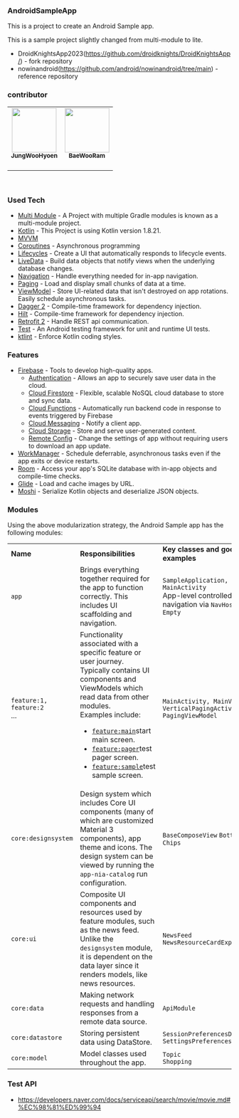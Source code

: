 ### AndroidSampleApp
This is a project to create an Android Sample app.

This is a sample project slightly changed from multi-module to lite.
* DroidKnightsApp2023(https://github.com/droidknights/DroidKnightsApp/) - fork repository
* nowinandroid(https://github.com/android/nowinandroid/tree/main) - reference repository

### contributor
<table><tr>         
  <td align="center"><a href="https://github.com/woohyun-jeong"><img src="https://avatars.githubusercontent.com/u/55433351?v=4?s=100" width="100px;" alt=""/>         <br /><sub><b>JungWooHyoen</b><br></sub></a><br /></td>
  <td align="center"><a href="https://github.com/BaeWooRam"><img src="https://avatars.githubusercontent.com/u/41356481?v=4?s=100" width="100px;" alt=""/>         <br /><sub><b>BaeWooRam</b><br></sub></a><br /></td>
</table><br/>

### Used Tech
* [Multi Module](https://developer.android.com/topic/modularization/) - A Project with multiple Gradle modules is known as a multi-module project.
* [Kotlin](https://kotlinlang.org/) - This Project is using Kotlin version 1.8.21.
* [MVVM](https://developer.android.com/jetpack/docs/guide)
* [Coroutines](https://kotlinlang.org/docs/reference/coroutines-overview.html) - Asynchronous programming 
* [Lifecycles](https://developer.android.com/topic/libraries/architecture/lifecycle) - Create a UI that automatically responds to lifecycle events.
* [LiveData](https://developer.android.com/topic/libraries/architecture/livedata) - Build data objects that notify views when the underlying database changes.
* [Navigation](https://developer.android.com/guide/navigation/) - Handle everything needed for in-app navigation.
* [Paging](https://developer.android.com/topic/libraries/architecture/paging/) - Load and display small chunks of data at a time.
* [ViewModel](https://developer.android.com/topic/libraries/architecture/viewmodel) - Store UI-related data that isn't destroyed on app rotations. Easily schedule asynchronous tasks.
* [Dagger 2](https://github.com/google/dagger) - Compile-time framework for dependency injection.
* [Hilt](https://developer.android.com/training/dependency-injection/hilt-android) - Compile-time framework for dependency injection.
* [Retrofit 2](https://github.com/square/retrofit) - Handle REST api communication.
* [Test](https://developer.android.com/training/testing/) - An Android testing framework for unit and runtime UI tests.
* [ktlint](https://ktlint.github.io/) - Enforce Kotlin coding styles.

### Features
* [Firebase](https://firebase.google.com/docs) - Tools to develop high-quality apps.
  - [Authentication](https://firebase.google.com/docs) - Allows an app to securely save user data in the cloud.
  - [Cloud Firestore](https://firebase.google.com/docs/firestore) - Flexible, scalable NoSQL cloud database to store and sync data.
  - [Cloud Functions](https://firebase.google.com/docs/functions) - Automatically run backend code in response to events triggered by Firebase 
  - [Cloud Messaging](https://firebase.google.com/docs/cloud-messaging) - Notify a client app.
  - [Cloud Storage](https://firebase.google.com/docs/storage) - Store and serve user-generated content.
  - [Remote Config](https://firebase.google.com/docs/remote-config) - Change the settings of app without requiring users to download an app update.
* [WorkManager](https://developer.android.com/topic/libraries/architecture/workmanager) - Schedule deferrable, asynchronous tasks even if the app exits or device restarts.
* [Room](https://developer.android.com/topic/libraries/architecture/room) - Access your app's SQLite database with in-app objects and compile-time checks.
* [Glide](https://github.com/bumptech/glide) - Load and cache images by URL.
* [Moshi](https://github.com/square/moshi) - Serialize Kotlin objects and deserialize JSON objects.

### Modules
Using the above modularization strategy, the Android Sample app has the following modules:

<table>
  <tr>
   <td><strong>Name</strong>
   </td>
   <td><strong>Responsibilities</strong>
   </td>
   <td><strong>Key classes and good examples</strong>
   </td>
  </tr>
  <tr>
   <td><code>app</code>
   </td>
   <td>Brings everything together required for the app to function correctly. This includes UI scaffolding and navigation. 
   </td>
   <td><code>SampleApplication, MainActivity</code><br>
   App-level controlled navigation via <code>NavHost is Empty</code>
   </td>
  </tr>
  <tr>
   <td><code>feature:1,</code><br>
   <code>feature:2</code><br>
   ...
   </td>
   <td>Functionality associated with a specific feature or user journey. Typically contains UI components and ViewModels which read data from other modules.<br>
   Examples include:<br>
   <ul>
      <li><a href="https://github.com/woohyun-jeong/AndroidSampleApp/tree/main/feature/main"><code>feature:main</code></a>start main screen.</li>
      <li><a href="https://github.com/woohyun-jeong/AndroidSampleApp/tree/main/feature/pager"><code>feature:pager</code></a>test pager screen.</li>
      <li><a href="https://github.com/woohyun-jeong/AndroidSampleApp/tree/main/feature/sample"><code>feature:sample</code></a>test sample screen.</li>
   </ul>
   </td>
   <td><code>MainActivity, MainViewModel</code><br>
   <code>VerticalPagingActivity, PagingViewModel</code>
   </td>
  </tr>
  <tr>
   <td><code>core:designsystem</code>
   </td>
   <td>Design system which includes Core UI components (many of which are customized Material 3 components), app theme and icons. The design system can be viewed by running the <code>app-nia-catalog</code> run configuration. 
   </td>
   <td>
   <code>BaseComposeView</code>    <code>BottomLogo</code>    <code>Chips</code> 
   </td>
  </tr>
  <tr>
   <td><code>core:ui</code>
   </td>
   <td>Composite UI components and resources used by feature modules, such as the news feed. Unlike the <code>designsystem</code> module, it is dependent on the data layer since it renders models, like news resources. 
   </td>
   <td> <code>NewsFeed</code> <code>NewsResourceCardExpanded</code>
   </td>
  </tr>
  <tr>
   <td><code>core:data</code>
   </td>
   <td>Making network requests and handling responses from a remote data source.
   </td>
   <td><code>ApiModule</code>
   </td>
  </tr>
  <tr>
   <td><code>core:datastore</code>
   </td>
   <td>Storing persistent data using DataStore.
   </td>
   <td><code>SessionPreferencesDataSource</code><br>
   <code>SettingsPreferencesDataSource</code>
   </td>
  </tr>
  <tr>
   <td><code>core:model</code>
   </td>
   <td>Model classes used throughout the app.
   </td>
   <td><code>Topic</code><br>
   <code>Shopping</code><br>
   </td>
  </tr>
</table>

### Test API
- https://developers.naver.com/docs/serviceapi/search/movie/movie.md#%EC%98%81%ED%99%94

